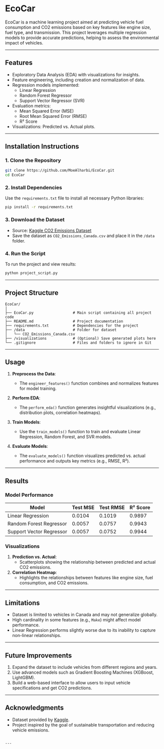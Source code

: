 # EcoCar

EcoCar is a machine learning project aimed at predicting vehicle fuel consumption and CO2 emissions based on key features like engine size, fuel type, and transmission. This project leverages multiple regression models to provide accurate predictions, helping to assess the environmental impact of vehicles.

---

## Features
- Exploratory Data Analysis (EDA) with visualizations for insights.
- Feature engineering, including creation and normalization of data.
- Regression models implemented:
  - Linear Regression
  - Random Forest Regressor
  - Support Vector Regressor (SVR)
- Evaluation metrics:
  - Mean Squared Error (MSE)
  - Root Mean Squared Error (RMSE)
  - R² Score
- Visualizations: Predicted vs. Actual plots.

---

## Installation Instructions

### 1. Clone the Repository
```bash
git clone https://github.com/MoeAlharbi/EcoCar.git
cd EcoCar
```

### 2. Install Dependencies
Use the `requirements.txt` file to install all necessary Python libraries:
```bash
pip install -r requirements.txt
```

### 3. Download the Dataset
- Source: [Kaggle CO2 Emissions Dataset](https://www.kaggle.com/datasets/debajyotipodder/co2-emission-by-vehicles)
- Save the dataset as `CO2_Emissions_Canada.csv` and place it in the `/data` folder.

### 4. Run the Script
To run the project and view results:
```bash
python project_script.py
```

---

## Project Structure
```
EcoCar/
│
├── EcoCar.py                  # Main script containing all project code
├── README.md                  # Project documentation
├── requirements.txt           # Dependencies for the project
├── /data                      # Folder for dataset
│   └── CO2_Emissions_Canada.csv
├── /visualizations            # (Optional) Save generated plots here
└── .gitignore                 # Files and folders to ignore in Git
```

---

## Usage

1. **Preprocess the Data**:
   - The `engineer_features()` function combines and normalizes features for model training.

2. **Perform EDA**:
   - The `perform_eda()` function generates insightful visualizations (e.g., distribution plots, correlation heatmaps).

3. **Train Models**:
   - Use the `train_models()` function to train and evaluate Linear Regression, Random Forest, and SVR models.

4. **Evaluate Models**:
   - The `evaluate_models()` function visualizes predicted vs. actual performance and outputs key metrics (e.g., RMSE, R²).

---

## Results

### Model Performance
| Model                     | Test MSE | Test RMSE | R² Score |
|---------------------------|----------|-----------|----------|
| Linear Regression         | 0.0104   | 0.1019    | 0.9897   |
| Random Forest Regressor   | 0.0057   | 0.0757    | 0.9943   |
| Support Vector Regressor  | 0.0057   | 0.0752    | 0.9944   |

### Visualizations
1. **Prediction vs. Actual**:
   - Scatterplots showing the relationship between predicted and actual CO2 emissions.
2. **Correlation Heatmap**:
   - Highlights the relationships between features like engine size, fuel consumption, and CO2 emissions.

---

## Limitations
- Dataset is limited to vehicles in Canada and may not generalize globally.
- High cardinality in some features (e.g., `Make`) might affect model performance.
- Linear Regression performs slightly worse due to its inability to capture non-linear relationships.

---

## Future Improvements
1. Expand the dataset to include vehicles from different regions and years.
2. Use advanced models such as Gradient Boosting Machines (XGBoost, LightGBM).
3. Build a web-based interface to allow users to input vehicle specifications and get CO2 predictions.

---

## Acknowledgments
- Dataset provided by [Kaggle](https://www.kaggle.com/).
- Project inspired by the goal of sustainable transportation and reducing vehicle emissions.
```

---

